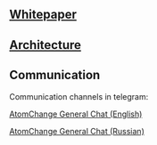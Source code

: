 ## [Whitepaper](whitepaper.md)
## [Architecture](architecture.md)

## Communication
Communication channels in telegram:

[AtomChange General Chat (English)](https://t.me/AtomChangeGeneral)

[AtomChange General Chat (Russian)](https://t.me/AtomChangeRuGeneral)
